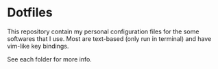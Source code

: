 # Dotfiles

This repository contain my personal configuration files for the some softwares that I use. Most are text-based (only run in terminal) and have vim-like key bindings.

See each folder for more info.
